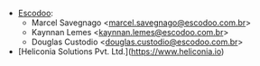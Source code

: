 - [Escodoo](https://www.escodoo.com.br):
  - Marcel Savegnago \<<marcel.savegnago@escodoo.com.br>\>
  - Kaynnan Lemes \<<kaynnan.lemes@escodoo.com.br>\>
  - Douglas Custodio \<<douglas.custodio@escodoo.com.br>\>
- \[Heliconia Solutions Pvt. Ltd.\](<https://www.heliconia.io>)
